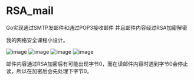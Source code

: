 # RSA_mail
Go实现通过SMTP发邮件和通过POP3接收邮件 并且邮件内容经过RSA加密解密

我的网络安全课程小设计。<br>

![image](https://user-images.githubusercontent.com/87610378/206228773-543c07e0-1c2c-4bd7-ab00-664bdccfa747.png)
![image](https://user-images.githubusercontent.com/87610378/206229206-b2dd2a35-f1c7-4693-8bde-e747753e5217.png)
![image](https://user-images.githubusercontent.com/87610378/206229708-9927e8ab-dd14-405e-9406-e79917a3dda4.png)
![image](https://user-images.githubusercontent.com/87610378/206229844-ee0f7b55-5218-4038-9df7-b7f6e67f5ce5.png)

邮件内容通过RSA加密后有可能出现字节0，而在读邮件内容时遇到字节0会停止读，所以在加密后会先处理下字节0。<br>
